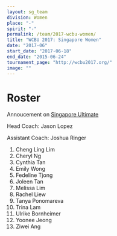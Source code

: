 ```yaml
---
layout: sg_team
division: Women
place: "-"
spirit: "-"
permalink: /team/2017-wcbu-women/
title: "WCBU 2017: Singapore Women"
date: "2017-06"
start_date: "2017-06-18"
end_date: "2015-06-24"
tournament_page: "http://wcbu2017.org/"
image: ""
---
```


# Roster

Annoucement on [Singapore Ultimate](http://singaporeultimate.com/p/team-singapore-wcbu-2017-roster-announcement)

Head Coach: Jason Lopez

Assistant Coach: Joshua Ringer

1. Cheng Ling Lim
2. Cheryl Ng
3. Cynthia Tan
4. Emily Wong
5. Fedeline Tjong
6. Joleen Tan
7. Melissa Lim
8. Rachel Liew
9. Tanya Ponomareva
10. Trina Lam
11. Ulrike Bornheimer
12. Yoonee Jeong
13. Ziwei Ang

